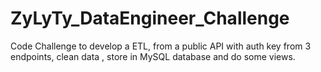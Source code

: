 # ZyLyTy_DataEngineer_Challenge
Code Challenge to develop a ETL, from a public API with auth key from 3 endpoints, clean data , store in MySQL database and do some views.
